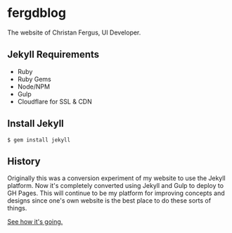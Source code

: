 # fergdblog
The website of Christan Fergus, UI Developer.

## Jekyll Requirements
- Ruby
- Ruby Gems
- Node/NPM
- Gulp
- Cloudflare for SSL & CDN

## Install Jekyll
`$ gem install jekyll`

## History
Originally this was a conversion experiment of my website to use the Jekyll platform. Now it's completely converted using Jekyll and Gulp to deploy to GH Pages. This will continue to be my platform for improving concepts and designs since one's own website is the best place to do these sorts of things. 

[See how it's going.](http://christanfergus.com)